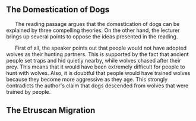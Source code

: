 ## The Domestication of Dogs

&nbsp;&nbsp;&nbsp;&nbsp;&nbsp; The reading passage argues that the domestication of dogs can be explained by three compelling theories. On the other hand, the lecturer brings up several points to oppose the ideas presented in the reading.

&nbsp;&nbsp;&nbsp;&nbsp;&nbsp; First of all, the speaker points out that people would not have adopted wolves as their hunting partners. This is supported by the fact that ancient people set traps and hid quietly nearby, while wolves chased after their prey. This means that it would have been extremely difficult for people to hunt with wolves. Also, it is doubtful that people would have trained wolves because they become more aggressive as they age. This strongly contradicts the author's claim that dogs descended from wolves that were trained by people.

## The Etruscan Migration
